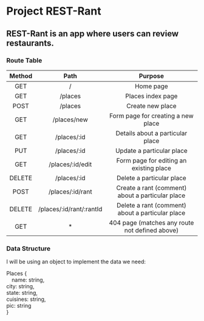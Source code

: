 # Project REST-Rant

## REST-Rant is an app where users can review restaurants.

### Route Table

| Method | Path | Purpose |
|:-:|:-:|:-:|
| GET | / | Home page |
| GET | /places | Places index page |
| POST | /places | Create new place |
| GET | /places/new | Form page for creating a new place |
| GET | /places/:id | Details about a particular place |
| PUT | /places/:id | Update a particular place |
| GET | /places/:id/edit | Form page for editing an existing place |
| DELETE | /places/:id | Delete a particular place |
| POST | /places/:id/rant | Create a rant (comment) about a particular place |
| DELETE | /places/:id/rant/:rantId | Delete a rant (comment) about a particular place |
| GET | * | 404 page (matches any route not defined above) |

### Data Structure

I will be using an object to implement the data we need:

Places {\
&emsp;name: string,\
    city: string,\
    state: string,\
    cuisines: string,\
    pic: string\
}
